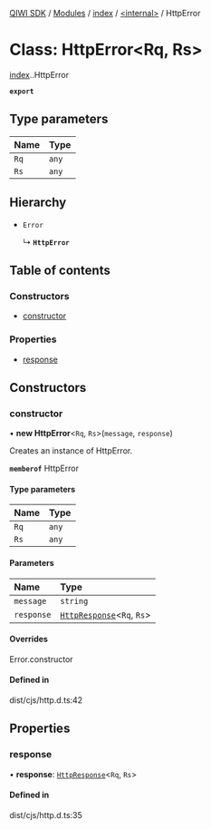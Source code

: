 [QIWI SDK](../README.md) / [Modules](../modules.md) / [index](../modules/index.md) / [<internal\>](../modules/index._internal_.md) / HttpError

# Class: HttpError<Rq, Rs\>

[index](../modules/index.md).[<internal>](../modules/index._internal_.md).HttpError

**`export`**

## Type parameters

| Name | Type |
| :------ | :------ |
| `Rq` | `any` |
| `Rs` | `any` |

## Hierarchy

- `Error`

  ↳ **`HttpError`**

## Table of contents

### Constructors

- [constructor](index._internal_.HttpError.md#constructor)

### Properties

- [response](index._internal_.HttpError.md#response)

## Constructors

### constructor

• **new HttpError**<`Rq`, `Rs`\>(`message`, `response`)

Creates an instance of HttpError.

**`memberof`** HttpError

#### Type parameters

| Name | Type |
| :------ | :------ |
| `Rq` | `any` |
| `Rs` | `any` |

#### Parameters

| Name | Type |
| :------ | :------ |
| `message` | `string` |
| `response` | [`HttpResponse`](../interfaces/index._internal_.HttpResponse.md)<`Rq`, `Rs`\> |

#### Overrides

Error.constructor

#### Defined in

dist/cjs/http.d.ts:42

## Properties

### response

• **response**: [`HttpResponse`](../interfaces/index._internal_.HttpResponse.md)<`Rq`, `Rs`\>

#### Defined in

dist/cjs/http.d.ts:35
